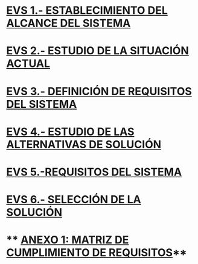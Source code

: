 # **[EVS 1.- ESTABLECIMIENTO DEL ALCANCE DEL SISTEMA](documentos/establecimientoDelAlcanceDelSistema.md)**

# **[EVS 2.- ESTUDIO DE LA SITUACIÓN ACTUAL](documentos/estudioSituacionActual.md)**

# **[EVS 3.- DEFINICIÓN DE REQUISITOS DEL SISTEMA](documentos/definicionrequisitosSistema.md)**

# **[EVS 4.- ESTUDIO DE LAS ALTERNATIVAS DE SOLUCIÓN](documentos/estudioAlternativasSolucion.md)**

# **[EVS 5.-REQUISITOS DEL SISTEMA](documentos/requisitosSistema.md)**

# **[EVS 6.- SELECCIÓN DE LA SOLUCIÓN](documentos/seleccionSolucion.md)**


# **        [ANEXO 1: MATRIZ DE CUMPLIMIENTO DE REQUISITOS](documentos/matrizCumplientoRequisitos.md)**
